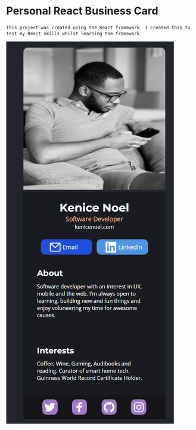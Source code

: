 # Personal React Business Card

    This project was created using the React framework. I created this to test my React skills whilst learning the framework.

![This is an image](/src/images/preview.jpg)
